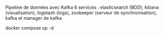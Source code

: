 Pipeline de données avec Kafka
6 services : elasticsearch (BDD), kibana (visualisation), logstash (logs), zookeeper (serveur de synchronisation), kafka et manager de kafka

docker compose up -d
